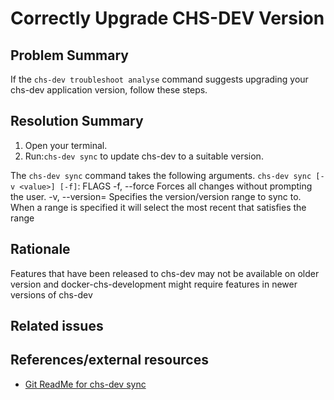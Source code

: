 # Correctly Upgrade CHS-DEV Version

## Problem Summary

If the `chs-dev troubleshoot analyse` command suggests upgrading your chs-dev application version, follow these steps.

## Resolution Summary

1. Open your terminal.
2. Run:`chs-dev sync` to update chs-dev to a suitable version.

The `chs-dev sync` command takes the following arguments. `chs-dev sync [-v <value>] [-f]`:
FLAGS
  -f, --force            Forces all changes without prompting the user.
  -v, --version=<value>  Specifies the version/version range to sync to. When a range is specified it will select the
                         most recent that satisfies the range

## Rationale

Features that have been released to chs-dev may not be available on older version and docker-chs-development might require features in newer versions of chs-dev

## Related issues

<!-- Provide links to any related troubleshooting remedies which may help the user -->

## References/external resources

* [Git ReadMe for chs-dev sync](https://github.com/companieshouse/chs-dev?tab=readme-ov-file#chs-dev-sync)
